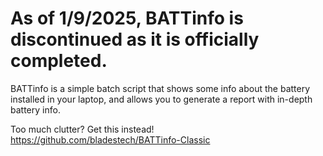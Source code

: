 # As of 1/9/2025, BATTinfo is discontinued as it is officially completed.

BATTinfo is a simple batch script that shows some info about the battery installed in your laptop, and allows you to generate a report with in-depth battery info.


Too much clutter? Get this instead! https://github.com/bladestech/BATTinfo-Classic


